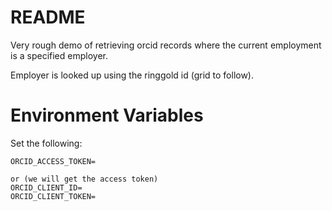 # README

Very rough demo of retrieving orcid records where the current employment is a specified employer.

Employer is looked up using the ringgold id (grid to follow).

# Environment Variables

Set the following:

```
ORCID_ACCESS_TOKEN=

or (we will get the access token)
ORCID_CLIENT_ID=
ORCID_CLIENT_TOKEN=
```